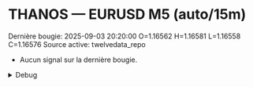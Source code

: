 # THANOS — EURUSD M5 (auto/15m)
Dernière bougie: 2025-09-03 20:20:00  O=1.16562  H=1.16581  L=1.16558  C=1.16576
Source active: twelvedata_repo

- Aucun signal sur la dernière bougie.

<details><summary>Debug</summary>

- TD_API_KEY manquant.

</details>
